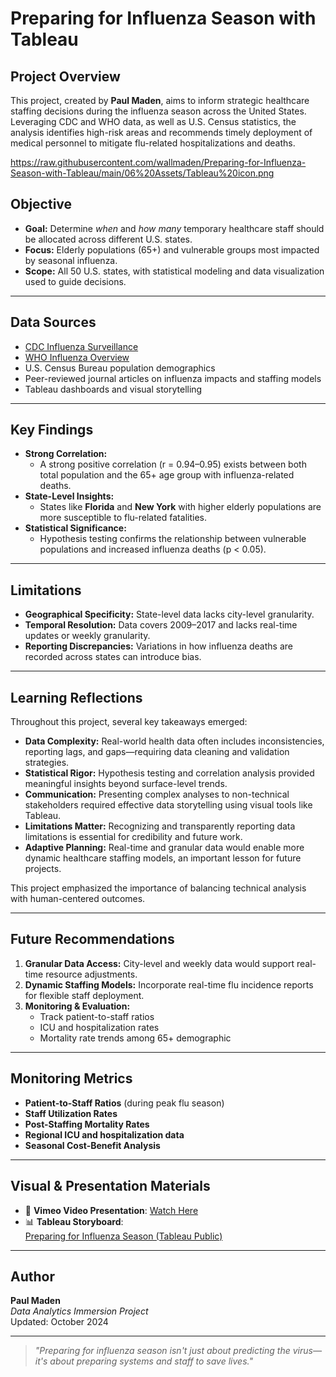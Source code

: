 # Preparing for Influenza Season with Tableau

## Project Overview

This project, created by **Paul Maden**, aims to inform strategic healthcare staffing decisions during the influenza season across the United States. Leveraging CDC and WHO data, as well as U.S. Census statistics, the analysis identifies high-risk areas and recommends timely deployment of medical personnel to mitigate flu-related hospitalizations and deaths.

https://raw.githubusercontent.com/wallmaden/Preparing-for-Influenza-Season-with-Tableau/main/06%20Assets/Tableau%20icon.png

## Objective

- **Goal:** Determine *when* and *how many* temporary healthcare staff should be allocated across different U.S. states.
- **Focus:** Elderly populations (65+) and vulnerable groups most impacted by seasonal influenza.
- **Scope:** All 50 U.S. states, with statistical modeling and data visualization used to guide decisions.

---

## Data Sources

- [CDC Influenza Surveillance](https://www.cdc.gov/flu/index.htm)
- [WHO Influenza Overview](https://www.who.int/health-topics/influenza)
- U.S. Census Bureau population demographics
- Peer-reviewed journal articles on influenza impacts and staffing models
- Tableau dashboards and visual storytelling

---

## Key Findings

- **Strong Correlation:** 
  - A strong positive correlation (r = 0.94–0.95) exists between both total population and the 65+ age group with influenza-related deaths.
- **State-Level Insights:**
  - States like **Florida** and **New York** with higher elderly populations are more susceptible to flu-related fatalities.
- **Statistical Significance:**
  - Hypothesis testing confirms the relationship between vulnerable populations and increased influenza deaths (p < 0.05).

---

## Limitations

- **Geographical Specificity:** State-level data lacks city-level granularity.
- **Temporal Resolution:** Data covers 2009–2017 and lacks real-time updates or weekly granularity.
- **Reporting Discrepancies:** Variations in how influenza deaths are recorded across states can introduce bias.

---

## Learning Reflections

Throughout this project, several key takeaways emerged:

- **Data Complexity:** Real-world health data often includes inconsistencies, reporting lags, and gaps—requiring data cleaning and validation strategies.
- **Statistical Rigor:** Hypothesis testing and correlation analysis provided meaningful insights beyond surface-level trends.
- **Communication:** Presenting complex analyses to non-technical stakeholders required effective data storytelling using visual tools like Tableau.
- **Limitations Matter:** Recognizing and transparently reporting data limitations is essential for credibility and future work.
- **Adaptive Planning:** Real-time and granular data would enable more dynamic healthcare staffing models, an important lesson for future projects.

This project emphasized the importance of balancing technical analysis with human-centered outcomes.

---

## Future Recommendations

1. **Granular Data Access:** City-level and weekly data would support real-time resource adjustments.
2. **Dynamic Staffing Models:** Incorporate real-time flu incidence reports for flexible staff deployment.
3. **Monitoring & Evaluation:**
   - Track patient-to-staff ratios
   - ICU and hospitalization rates
   - Mortality rate trends among 65+ demographic

---

## Monitoring Metrics

- **Patient-to-Staff Ratios** (during peak flu season)
- **Staff Utilization Rates**
- **Post-Staffing Mortality Rates**
- **Regional ICU and hospitalization data**
- **Seasonal Cost-Benefit Analysis**

---

## Visual & Presentation Materials

- 🎥 **Vimeo Video Presentation**: [Watch Here](https://vimeo.com/1021023462)
- 📊 **Tableau Storyboard**:  
  [Preparing for Influenza Season (Tableau Public)](https://public.tableau.com/views/StorytellingwithDataPresentations_17289104467160/PreparingforInfluenzaSeason?:language=en-GB&publish=yes&:sid=&:redirect=auth&:display_count=n&:origin=viz_share_link)

---

## Author

**Paul Maden**  
*Data Analytics Immersion Project*  
Updated: October 2024

---

> _"Preparing for influenza season isn't just about predicting the virus—it's about preparing systems and staff to save lives."_  
